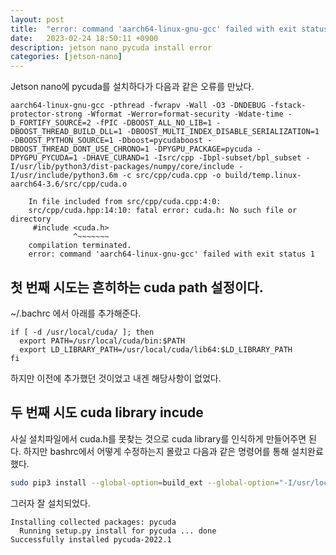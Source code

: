 ```yaml
---
layout: post
title:  "error: command 'aarch64-linux-gnu-gcc' failed with exit status 1"
date:   2023-02-24 18:50:11 +0900
description: jetson nano pycuda install error
categories: [jetson-nano]
---
```


Jetson nano에 pycuda를 설치하다가 다음과 같은 오류를 만났다.
```
aarch64-linux-gnu-gcc -pthread -fwrapv -Wall -O3 -DNDEBUG -fstack-protector-strong -Wformat -Werror=format-security -Wdate-time -D_FORTIFY_SOURCE=2 -fPIC -DBOOST_ALL_NO_LIB=1 -DBOOST_THREAD_BUILD_DLL=1 -DBOOST_MULTI_INDEX_DISABLE_SERIALIZATION=1 -DBOOST_PYTHON_SOURCE=1 -Dboost=pycudaboost -DBOOST_THREAD_DONT_USE_CHRONO=1 -DPYGPU_PACKAGE=pycuda -DPYGPU_PYCUDA=1 -DHAVE_CURAND=1 -Isrc/cpp -Ibpl-subset/bpl_subset -I/usr/lib/python3/dist-packages/numpy/core/include -I/usr/include/python3.6m -c src/cpp/cuda.cpp -o build/temp.linux-aarch64-3.6/src/cpp/cuda.o

    In file included from src/cpp/cuda.cpp:4:0:
    src/cpp/cuda.hpp:14:10: fatal error: cuda.h: No such file or directory
     #include <cuda.h>
              ^~~~~~~~
    compilation terminated.
    error: command 'aarch64-linux-gnu-gcc' failed with exit status 1
```

## 첫 번째 시도는 흔히하는 cuda path 설정이다.  
~/.bachrc 에서 아래를 추가해준다.

```
if [ -d /usr/local/cuda/ ]; then
  export PATH=/usr/local/cuda/bin:$PATH
  export LD_LIBRARY_PATH=/usr/local/cuda/lib64:$LD_LIBRARY_PATH
fi
```

하지만 이전에 추가했던 것이었고 내겐 해당사항이 없었다.

## 두 번째 시도 cuda library incude
사실 설치파일에서 cuda.h를 못찾는 것으로 cuda library를 인식하게 만들어주면 된다.
하지만 bashrc에서 어떻게 수정하는지 몰랐고 다음과 같은 명령어를 통해 설치완료했다.

```bash
sudo pip3 install --global-option=build_ext --global-option="-I/usr/local/cuda/include" --global-option="-L/usr/local/cuda/lib64" pycuda
```

그러자 잘 설치되었다.
```
Installing collected packages: pycuda
  Running setup.py install for pycuda ... done
Successfully installed pycuda-2022.1
```